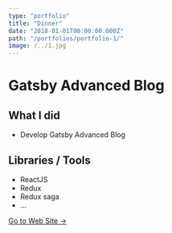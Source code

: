 ```yaml
---
type: "portfolio"
title: "Dinner"
date: "2018-01-01T00:00:00.000Z"
path: "/portfolios/portfolio-1/"
image: /../1.jpg
---
```


# Gatsby Advanced Blog

## What I did
- Develop Gatsby Advanced Blog

## Libraries / Tools
- ReactJS
- Redux
- Redux saga
- ...

[Go to Web Site →](https://github.com/wonism/gatsby-advanced-blog)
